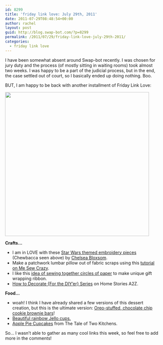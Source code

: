 ```yaml
---
id: 8299
title: 'friday link love: July 29th, 2011'
date: 2011-07-29T08:48:54+00:00
author: rachel
layout: post
guid: http://blog.swap-bot.com/?p=8299
permalink: /2011/07/29/friday-link-love-july-29th-2011/
categories:
  - friday link love
---
```

I have been somewhat absent around Swap-bot recently. I was chosen for jury duty and the process (of mostly sitting in waiting rooms) took almost two weeks. I was happy to be a part of the judicial process, but in the end, the case settled out of court, so I basically ended up doing nothing. Boo. 

BUT, I am happy to be back with another installment of Friday Link Love:

[<img src="http://blog.swap-bot.com/wp-content/uploads/2011/07/ChelseaBloxsom.jpg" alt="" title="ChelseaBloxsom" width="470" height="470" class="alignnone size-full wp-image-8301" srcset="http://blog.swap-bot.com/wp-content/uploads/2011/07/ChelseaBloxsom-150x150.jpg 150w, http://blog.swap-bot.com/wp-content/uploads/2011/07/ChelseaBloxsom-300x300.jpg 300w, http://blog.swap-bot.com/wp-content/uploads/2011/07/ChelseaBloxsom.jpg 470w" sizes="(max-width: 470px) 100vw, 470px" />](http://www.craftster.org/forum/index.php?topic=386742.0)

**Crafts&#8230;**

  * I am in LOVE with these [Star Wars themed embroidery pieces](http://www.craftster.org/forum/index.php?topic=386742.0) (Chewbacca seen above) by [Chelsea Bloxsom](http://loveandasandwich.deviantart.com/).
  * Make a patchwork lumbar pillow out of fabric scraps using this [tutorial on Me Sew Crazy](http://www.mesewcrazy.com/2011/06/pattern-remix-guest-ashley-from.html).
  * I like this [idea of sewing together circles of paper](http://danielleflanders.blogspot.com/2011/04/boy-basics.html) to make unique gift wrapping ribbon. 
  * [How to Decorate {For the DIY’er} Series](http://www.homestoriesatoz.com/how-to-decorate-for-the-diyer-series) on Home Stories A2Z.

**Food&#8230;**

  * woah! I think I have already shared a few versions of this dessert creation, but this is the ultimate version: [Oreo-stuffed, chocolate chip cookie brownie bars](http://www.kevinandamanda.com/whatsnew/new-recipes/ultimate-chocolate-chip-cookie-n-oreo-fudge-brownie-bar.html)!
  * [Beautiful rainbow Jello cups.](http://glorioustreats.blogspot.com/2011/05/taste-rainbow-jello.html)
  * [Apple Pie Cupcakes](http://thetaleoftwokitchens.blogspot.com/2011/01/apple-pie-cupcakes.html) from The Tale of Two Kitchens.

So&#8230; I wasn&#8217;t able to gather as many cool links this week, so feel free to add more in the comments!